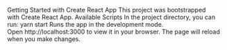 Getting Started with Create React App
This project was bootstrapped with Create React App.
Available Scripts
In the project directory, you can run:
yarn start
Runs the app in the development mode.
Open http://localhost:3000 to view it in your browser.
The page will reload when you make changes.
